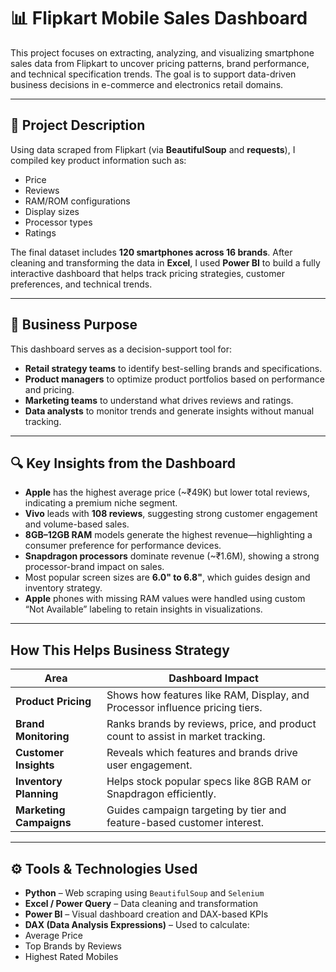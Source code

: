 # 📊 Flipkart Mobile Sales Dashboard

This project focuses on extracting, analyzing, and visualizing smartphone sales data from Flipkart to uncover pricing patterns, brand performance, and technical specification trends. The goal is to support data-driven business decisions in e-commerce and electronics retail domains.

---

## 📌 Project Description

Using data scraped from Flipkart (via **BeautifulSoup** and **requests**), I compiled key product information such as:

- Price  
- Reviews  
- RAM/ROM configurations  
- Display sizes  
- Processor types  
- Ratings  

The final dataset includes **120 smartphones across 16 brands**. After cleaning and transforming the data in **Excel**, I used **Power BI** to build a fully interactive dashboard that helps track pricing strategies, customer preferences, and technical trends.

---

## 🎯 Business Purpose

This dashboard serves as a decision-support tool for:

-  **Retail strategy teams** to identify best-selling brands and specifications.
-  **Product managers** to optimize product portfolios based on performance and pricing.
-  **Marketing teams** to understand what drives reviews and ratings.
-  **Data analysts** to monitor trends and generate insights without manual tracking.

---

## 🔍 Key Insights from the Dashboard

-  **Apple** has the highest average price (~₹49K) but lower total reviews, indicating a premium niche segment.
-  **Vivo** leads with **108 reviews**, suggesting strong customer engagement and volume-based sales.
-  **8GB–12GB RAM** models generate the highest revenue—highlighting a consumer preference for performance devices.
-  **Snapdragon processors** dominate revenue (~₹1.6M), showing a strong processor-brand impact on sales.
-  Most popular screen sizes are **6.0" to 6.8"**, which guides design and inventory strategy.
-  **Apple** phones with missing RAM values were handled using custom “Not Available” labeling to retain insights in visualizations.

---

## How This Helps Business Strategy

| Area               | Dashboard Impact                                                                 |
|--------------------|----------------------------------------------------------------------------------|
| **Product Pricing** | Shows how features like RAM, Display, and Processor influence pricing tiers.     |
| **Brand Monitoring**| Ranks brands by reviews, price, and product count to assist in market tracking. |
| **Customer Insights**| Reveals which features and brands drive user engagement.                       |
| **Inventory Planning**| Helps stock popular specs like 8GB RAM or Snapdragon efficiently.             |
| **Marketing Campaigns**| Guides campaign targeting by tier and feature-based customer interest.       |

---

## ⚙️ Tools & Technologies Used

-  **Python** – Web scraping using `BeautifulSoup` and `Selenium`
-  **Excel / Power Query** – Data cleaning and transformation
-  **Power BI** – Visual dashboard creation and DAX-based KPIs
-  **DAX (Data Analysis Expressions)** – Used to calculate:
  - Average Price
  - Top Brands by Reviews
  - Highest Rated Mobiles



